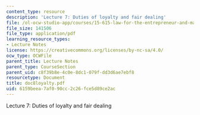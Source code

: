 ```yaml
---
content_type: resource
description: 'Lecture 7: Duties of loyalty and fair dealing'
file: /ol-ocw-studio-app/courses/15-615-law-for-the-entrepreneur-and-manager-spring-2003/6159beea7af090cc2c26fce5d89ce2ac_doc8loyalty.pdf
file_size: 141506
file_type: application/pdf
learning_resource_types:
- Lecture Notes
license: https://creativecommons.org/licenses/by-nc-sa/4.0/
ocw_type: OCWFile
parent_title: Lecture Notes
parent_type: CourseSection
parent_uid: c8f39b8e-4c0e-8dc1-079f-dd3d6ae7ebf8
resourcetype: Document
title: doc8loyalty.pdf
uid: 6159beea-7af0-90cc-2c26-fce5d89ce2ac
---
```

Lecture 7: Duties of loyalty and fair dealing